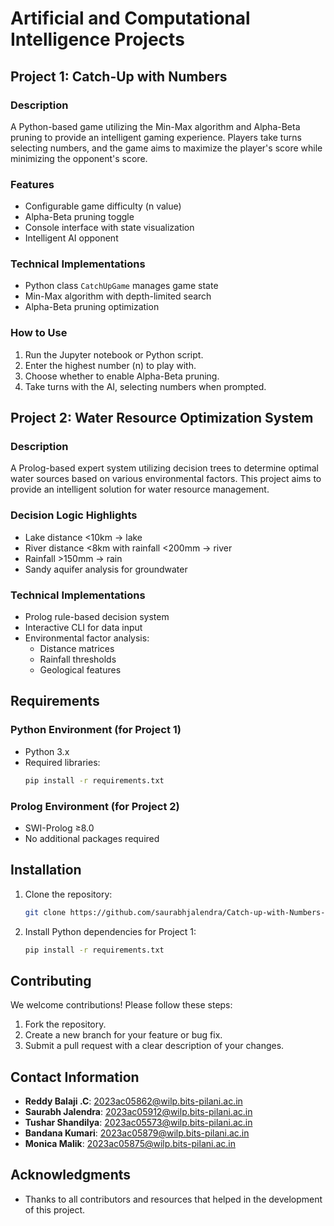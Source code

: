 # Artificial and Computational Intelligence Projects

## Project 1: Catch-Up with Numbers

### Description
A Python-based game utilizing the Min-Max algorithm and Alpha-Beta pruning to provide an intelligent gaming experience. Players take turns selecting numbers, and the game aims to maximize the player's score while minimizing the opponent's score.

### Features
- Configurable game difficulty (n value)
- Alpha-Beta pruning toggle
- Console interface with state visualization
- Intelligent AI opponent

### Technical Implementations
- Python class `CatchUpGame` manages game state
- Min-Max algorithm with depth-limited search
- Alpha-Beta pruning optimization

### How to Use
1. Run the Jupyter notebook or Python script.
2. Enter the highest number (n) to play with.
3. Choose whether to enable Alpha-Beta pruning.
4. Take turns with the AI, selecting numbers when prompted.

## Project 2: Water Resource Optimization System

### Description
A Prolog-based expert system utilizing decision trees to determine optimal water sources based on various environmental factors. This project aims to provide an intelligent solution for water resource management.

### Decision Logic Highlights
- Lake distance <10km → lake
- River distance <8km with rainfall <200mm → river
- Rainfall >150mm → rain
- Sandy aquifer analysis for groundwater

### Technical Implementations
- Prolog rule-based decision system
- Interactive CLI for data input
- Environmental factor analysis:
  - Distance matrices
  - Rainfall thresholds
  - Geological features

## Requirements
### Python Environment (for Project 1)
- Python 3.x
- Required libraries: 
  ```bash
  pip install -r requirements.txt
  ```

### Prolog Environment (for Project 2)
- SWI-Prolog ≥8.0
- No additional packages required

## Installation
1. Clone the repository:
   ```bash
   git clone https://github.com/saurabhjalendra/Catch-up-with-Numbers-and-Prolog-Decision-System.git
   ```
2. Install Python dependencies for Project 1:
   ```bash
   pip install -r requirements.txt
   ```

## Contributing
We welcome contributions! Please follow these steps:
1. Fork the repository.
2. Create a new branch for your feature or bug fix.
3. Submit a pull request with a clear description of your changes.

## Contact Information
- **Reddy Balaji .C**: 2023ac05862@wilp.bits-pilani.ac.in
- **Saurabh Jalendra**: 2023ac05912@wilp.bits-pilani.ac.in
- **Tushar Shandilya**: 2023ac05573@wilp.bits-pilani.ac.in
- **Bandana Kumari**: 2023ac05879@wilp.bits-pilani.ac.in
- **Monica Malik**: 2023ac05875@wilp.bits-pilani.ac.in

## Acknowledgments
- Thanks to all contributors and resources that helped in the development of this project.
